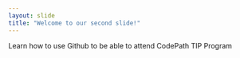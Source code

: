 ```yaml
---
layout: slide
title: "Welcome to our second slide!"
---
```

Learn how to use Github to be able to attend CodePath TIP Program

